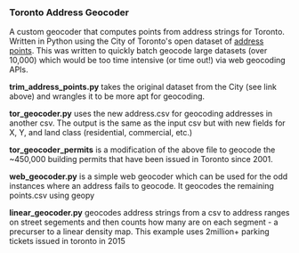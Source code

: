 ###  Toronto Address Geocoder

A custom geocoder that computes points from address strings for Toronto. Written in Python using the City of Toronto's open dataset of [address points](http://www1.toronto.ca/wps/portal/contentonly?vgnextoid=91415f9cd70bb210VgnVCM1000003dd60f89RCRD&vgnextchannel=1a66e03bb8d1e310VgnVCM10000071d60f89RCRD). This was written to quickly batch geocode large datasets (over 10,000) which would be too time intensive (or time out!) via web geocoding APIs.

**trim_address_points.py** takes the original dataset from the City (see link above) and wrangles it to be more apt for geocoding.

**tor_geocoder.py** uses the new address.csv for geocoding addresses in another csv. The output is the same as the input csv but with new fields for X, Y, and land class (residential, commercial, etc.)

**tor_geocoder_permits** is a modification of the above file to geocode the ~450,000 building permits that have been issued in Toronto since 2001.

**web_geocoder.py** is a simple web geocoder which can be used for the odd instances where an address fails to geocode. It geocodes the remaining points.csv using geopy

**linear_geocoder.py** geocodes address strings from a csv to address ranges on street segements and then counts how many are on each segment - a precurser to a linear density map. This example uses 2million+ parking tickets issued in toronto in 2015
